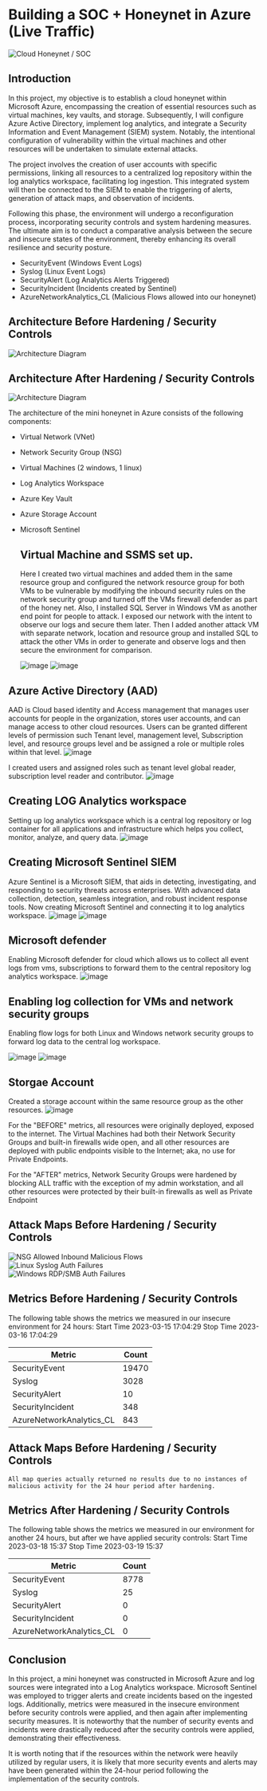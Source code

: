 # Building a SOC + Honeynet in Azure (Live Traffic)
![Cloud Honeynet / SOC](https://i.imgur.com/ZWxe03e.jpg)

## Introduction
 In this project, my objective is to establish a cloud honeynet within Microsoft Azure, encompassing the creation of essential resources such as virtual machines, key vaults, and storage. Subsequently, I will configure Azure Active Directory, implement log analytics, and integrate a Security Information and Event Management (SIEM) system. Notably, the intentional configuration of vulnerability within the virtual machines and other resources will be undertaken to simulate external attacks.

The project involves the creation of user accounts with specific permissions, linking all resources to a centralized log repository within the log analytics workspace, facilitating log ingestion. This integrated system will then be connected to the SIEM to enable the triggering of alerts, generation of attack maps, and observation of incidents.

Following this phase, the environment will undergo a reconfiguration process, incorporating security controls and system hardening measures. The ultimate aim is to conduct a comparative analysis between the secure and insecure states of the environment, thereby enhancing its overall resilience and security posture.



- SecurityEvent (Windows Event Logs)
- Syslog (Linux Event Logs)
- SecurityAlert (Log Analytics Alerts Triggered)
- SecurityIncident (Incidents created by Sentinel)
- AzureNetworkAnalytics_CL (Malicious Flows allowed into our honeynet)

## Architecture Before Hardening / Security Controls
![Architecture Diagram](https://i.imgur.com/aBDwnKb.jpg)

## Architecture After Hardening / Security Controls
![Architecture Diagram](https://i.imgur.com/YQNa9Pp.jpg)

The architecture of the mini honeynet in Azure consists of the following components:

- Virtual Network (VNet)
- Network Security Group (NSG)
- Virtual Machines (2 windows, 1 linux)
- Log Analytics Workspace
- Azure Key Vault
- Azure Storage Account
- Microsoft Sentinel
  ## Virtual Machine and SSMS set up.

  Here I created two virtual machines and added them in the same resource group and configured the network resource group for both VMs to be vulnerable by modifying the inbound security rules on the network security group and turned off   the VMs firewall defender as part of the honey net. Also, I installed SQL Server in Windows VM as another end point for people to attack. I exposed our network with the intent to observe our logs and secure them later. Then I added     another attack VM with separate network, location and resource group and installed SQL to attack the other VMs in order to generate and observe logs and then secure the environment for comparison.
  
  ![image](https://github.com/dqoahmed/Azure-Honey-Net-Proj/assets/156861134/4fe3279f-73ef-429b-8304-03a723ca4e41)
  ![image](https://github.com/dqoahmed/Azure-Honey-Net-Proj/assets/156861134/7b4120de-9bf2-4abb-b85b-c240333937f9)

## Azure Active Directory (AAD)

  AAD is Cloud based identity and Access management that manages user accounts for people in the organization, stores user accounts, and can manage access to other cloud resources. Users can be granted different levels of permission       such  Tenant level, management level, Subscription level, and resource groups level and be  assigned a role or multiple roles within that level.
  ![image](https://github.com/dqoahmed/Azure-Honey-Net-Proj/assets/156861134/1db07b3c-3185-4016-b3e4-02b9a7fa7ab6)

  I created users and assigned roles such as tenant level global reader, subscription level reader and contributor.
  ![image](https://github.com/dqoahmed/Azure-Honey-Net-Proj/assets/156861134/6952a675-1585-48bb-9f10-526174b3a62a)

## Creating LOG Analytics workspace 

  Setting up log analytics workspace which is a central log repository or log container for all applications and infrastructure which helps you collect, monitor, analyze, and query data.
  ![image](https://github.com/dqoahmed/Azure-Honey-Net-Proj/assets/156861134/d85db180-f56c-4080-9f7c-aaeb614f5e4b)

## Creating Microsoft Sentinel SIEM 

  Azure Sentinel is a Microsoft SIEM, that aids in detecting, investigating, and responding to security threats across enterprises. With advanced data collection, detection, seamless integration, and robust incident response tools.
  Now creating Microsoft Sentinel and connecting it to log analytics workspace. 
  ![image](https://github.com/dqoahmed/Azure-Honey-Net-Proj/assets/156861134/327fca2e-89b9-4a7b-8452-2fb1efecc0d0)
  ![image](https://github.com/dqoahmed/Azure-Honey-Net-Proj/assets/156861134/e912ad94-5da9-46f7-a570-682ea8258d57)

## Microsoft defender

  Enabling Microsoft defender for cloud which allows us to collect all event logs from vms, subscriptions to forward them to the central repository log analytics workspace.
  ![image](https://github.com/dqoahmed/Azure-Honey-Net-Proj/assets/156861134/eb552f93-fa42-477b-8413-2338e6ab7777)

## 	Enabling log collection for VMs and network security groups
  Enabling flow logs for both Linux and Windows network security groups to forward log data to the central log workspace.

  ![image](https://github.com/dqoahmed/Azure-Honey-Net-Proj/assets/156861134/e87780d1-ba01-46aa-a77d-e8a9dbc4de88)
  ![image](https://github.com/dqoahmed/Azure-Honey-Net-Proj/assets/156861134/15a4ce4c-36f8-4449-bec4-43d907de99a5)
  
## Storgae Account
  Created a storage account within the same resource group as the other resources.
  ![image](https://github.com/dqoahmed/Azure-Honey-Net-Proj/assets/156861134/ee92ad75-efa5-4783-ae1a-d3ed116af617)
















For the "BEFORE" metrics, all resources were originally deployed, exposed to the internet. The Virtual Machines had both their Network Security Groups and built-in firewalls wide open, and all other resources are deployed with public endpoints visible to the Internet; aka, no use for Private Endpoints.

For the "AFTER" metrics, Network Security Groups were hardened by blocking ALL traffic with the exception of my admin workstation, and all other resources were protected by their built-in firewalls as well as Private Endpoint

## Attack Maps Before Hardening / Security Controls
![NSG Allowed Inbound Malicious Flows](https://i.imgur.com/1qvswSX.png)<br>
![Linux Syslog Auth Failures](https://i.imgur.com/G1YgZt6.png)<br>
![Windows RDP/SMB Auth Failures](https://i.imgur.com/ESr9Dlv.png)<br>

## Metrics Before Hardening / Security Controls

The following table shows the metrics we measured in our insecure environment for 24 hours:
Start Time 2023-03-15 17:04:29
Stop Time 2023-03-16 17:04:29

| Metric                   | Count
| ------------------------ | -----
| SecurityEvent            | 19470
| Syslog                   | 3028
| SecurityAlert            | 10
| SecurityIncident         | 348
| AzureNetworkAnalytics_CL | 843

## Attack Maps Before Hardening / Security Controls

```All map queries actually returned no results due to no instances of malicious activity for the 24 hour period after hardening.```

## Metrics After Hardening / Security Controls

The following table shows the metrics we measured in our environment for another 24 hours, but after we have applied security controls:
Start Time 2023-03-18 15:37
Stop Time	2023-03-19 15:37

| Metric                   | Count
| ------------------------ | -----
| SecurityEvent            | 8778
| Syslog                   | 25
| SecurityAlert            | 0
| SecurityIncident         | 0
| AzureNetworkAnalytics_CL | 0

## Conclusion

In this project, a mini honeynet was constructed in Microsoft Azure and log sources were integrated into a Log Analytics workspace. Microsoft Sentinel was employed to trigger alerts and create incidents based on the ingested logs. Additionally, metrics were measured in the insecure environment before security controls were applied, and then again after implementing security measures. It is noteworthy that the number of security events and incidents were drastically reduced after the security controls were applied, demonstrating their effectiveness.

It is worth noting that if the resources within the network were heavily utilized by regular users, it is likely that more security events and alerts may have been generated within the 24-hour period following the implementation of the security controls.
